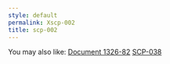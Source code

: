 ```yaml
---
style: default
permalink: Xscp-002
title: scp-002
---
```

You may also like:
[Document 1326-82](http://scp-wiki.net/document-1326)
[SCP-038](http://scp-wiki.net/scp-038)